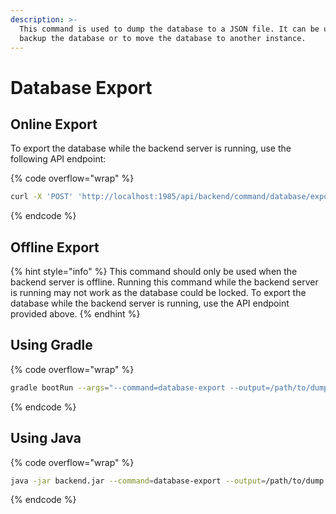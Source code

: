 ```yaml
---
description: >-
  This command is used to dump the database to a JSON file. It can be used to
  backup the database or to move the database to another instance.
---
```


# Database Export

## Online Export <a href="#online-export" id="online-export"></a>

To export the database while the backend server is running, use the following API endpoint:

{% code overflow="wrap" %}
```bash
curl -X 'POST' 'http://localhost:1985/api/backend/command/database/export'
```
{% endcode %}

## Offline Export

{% hint style="info" %}
This command should only be used when the backend server is offline. Running this command while the backend server is running may not work as the database could be locked. To export the database while the backend server is running, use the API endpoint provided above.
{% endhint %}

## Using Gradle <a href="#using-gradle" id="using-gradle"></a>

{% code overflow="wrap" %}
```bash
gradle bootRun --args="--command=database-export --output=/path/to/dump.json"
```
{% endcode %}

## Using Java <a href="#using-java" id="using-java"></a>

{% code overflow="wrap" %}
```bash
java -jar backend.jar --command=database-export --output=/path/to/dump.json
```
{% endcode %}
